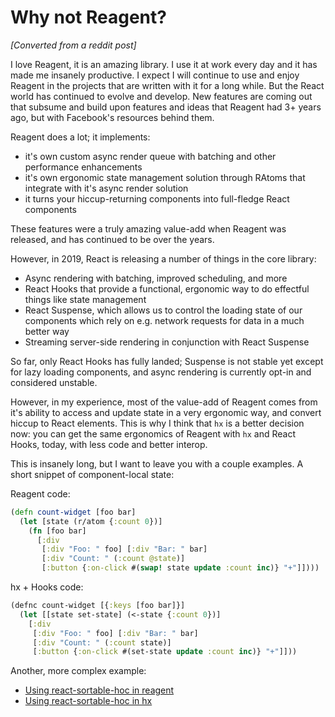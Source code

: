 # Why not Reagent?

_[Converted from a reddit post]_

I love Reagent, it is an amazing library. I use it at work every day and it has made me insanely productive. I expect I will continue to use and enjoy Reagent in the projects that are written with it for a long while. But the React world has continued to evolve and develop. New features are coming out that subsume and build upon features and ideas that Reagent had 3+ years ago, but with Facebook's resources behind them.

Reagent does a lot; it implements:

- it's own custom async render queue with batching and other performance enhancements
- it's own ergonomic state management solution through RAtoms that integrate with it's async render solution
- it turns your hiccup-returning components into full-fledge React components

These features were a truly amazing value-add when Reagent was released, and has continued to be over the years.

However, in 2019, React is releasing a number of things in the core library:

- Async rendering with batching, improved scheduling, and more
- React Hooks that provide a functional, ergonomic way to do effectful things like state management
- React Suspense, which allows us to control the loading state of our components which rely on e.g. network requests for data in a much better way
- Streaming server-side rendering in conjunction with React Suspense

So far, only React Hooks has fully landed; Suspense is not stable yet except for lazy loading components, and async rendering is currently opt-in and considered unstable.

However, in my experience, most of the value-add of Reagent comes from it's ability to access and update state in a very ergonomic way, and convert hiccup to React elements. This is why I think that `hx` is a better decision now: you can get the same ergonomics of Reagent with `hx` and React Hooks, today, with less code and better interop.

This is insanely long, but I want to leave you with a couple examples. A short snippet of component-local state:

Reagent code:

```clojure
(defn count-widget [foo bar]
  (let [state (r/atom {:count 0})]
    (fn [foo bar]
      [:div 
       [:div "Foo: " foo] [:div "Bar: " bar]
       [:div "Count: " (:count @state)]
       [:button {:on-click #(swap! state update :count inc)} "+"]])))
```

hx + Hooks code:

```clojure
(defnc count-widget [{:keys [foo bar]}]
  (let [[state set-state] (<-state {:count 0})]
    [:div 
     [:div "Foo: " foo] [:div "Bar: " bar]
     [:div "Count: " (:count state)]
     [:button {:on-click #(set-state update :count inc)} "+"]]))
```

Another, more complex example:

- [Using react-sortable-hoc in reagent](https://github.com/reagent-project/reagent/blob/master/examples/react-sortable-hoc/src/example/core.cljs)
- [Using react-sortable-hoc in hx](../examples/workshop/sortable.cljs)
